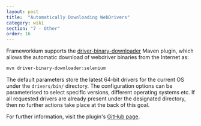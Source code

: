 ```yaml
---
layout: post
title:  "Automatically Downloading WebDrivers"
category: wiki
section: "7 - Other"
order: 16
---
```


Frameworkium supports the [driver-binary-downloader](https://github.com/Ardesco/selenium-standalone-server-plugin) Maven plugin, which allows the automatic download of webdriver binaries from the Internet as:

```bash
mvn driver-binary-downloader:selenium
```

The default parameters store the latest 64-bit drivers for the current OS under the `drivers/bin/` directory. The configuration options can be parameterised to select specific versions, different operating systems etc. If all requested drivers are already present under the designated directory, then no further actions take place at the back of this goal. 

For further information, visit the plugin's [GitHub page](https://github.com/Ardesco/selenium-standalone-server-plugin).